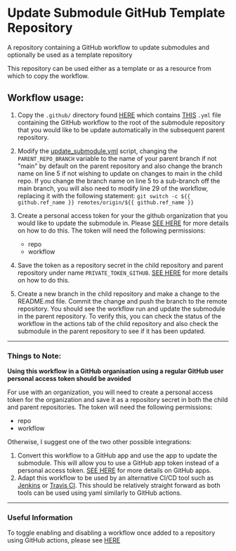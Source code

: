 # Update Submodule GitHub Template Repository
A repository containing a GitHub workflow to update submodules and optionally be used as a template repository

This repository can be used either as a template or as a resource from which to copy the workflow.

## Workflow usage:
1. Copy the `.github/` directory found [HERE](https://github.com/JackEAllen/Update_Submodule_Action_Template/tree/main/.github/workflows) which contains [THIS](https://github.com/JackEAllen/Update_Submodule_Action_Template/blob/main/.github/workflows/update_submodule.yml) `.yml` file containing the GitHub workflow to the root of the submodule repository that you would like to be update automatically in the subsequent parent repository.

2. Modify the [update_submodule.yml](https://github.com/JackEAllen/Update_Submodule_Action_Template/blob/main/.github/workflows/update_submodule.yml) script, changing the `PARENT_REPO_BRANCH` variable to the name of your parent branch if not "main" by default on the parent repository and also change the branch name on line 5 if not wishing to update on changes to main in the child repo.
If you change the branch name on line 5 to a sub-branch off the main branch, you will also need to modify line 29 of the workflow, replacing it with the following statement: `git switch -c ${{ github.ref_name }} remotes/origin/${{ github.ref_name }}`

3. Create a personal access token for your the github organization that you would like to update the submodule in. Please [SEE HERE](https://docs.github.com/en/authentication/keeping-your-account-and-data-secure/creating-a-personal-access-token) for more details on how to do this. The token will need the following permissions:
    - repo
    - workflow

4. Save the token as a repository secret in the child repository and parent repository under name `PRIVATE_TOKEN_GITHUB`. [SEE HERE](https://docs.github.com/en/actions/security-guides/encrypted-secrets) for more details on how to do this.

5. Create a new branch in the child repository and make a change to the README.md file. Commit the change and push the branch to the remote repository. You should see the workflow run and update the submodule in the parent repository. To verify this, you can check the status of the workflow in the actions tab of the child repository and also check the submodule in the parent repository to see if it has been updated. 

---

### Things to Note:

**Using this workflow in a GitHub organisation using a regular GitHub user personal access token should be avoided**

For use with an organization, you will need to create a personal access token for the organization and save it as a repository secret in both the child and parent repositories. The token will need the following permissions:

* repo
* workflow

Otherwise, I suggest one of the two other possible integrations:
1. Convert this workflow to a GitHub app and use the app to update the submodule. This will allow you to use a GitHub app token instead of a personal access token. [SEE HERE](https://docs.github.com/en/developers/apps/getting-started-with-apps/about-apps) for more details on GitHub apps.
2. Adapt this workflow to be used by an alternative CI/CD tool such as [Jenkins](https://www.jenkins.io/doc/tutorials/) or [Travis CI](https://docs.travis-ci.com/user/tutorial/). This should be relatively straight forward as both tools can be used using yaml similarly to GitHub actions.

---

### Useful Information
To toggle enabling and disabling a workflow once added to a repository using GitHub actions, please see [HERE](https://docs.github.com/en/actions/managing-workflow-runs/disabling-and-enabling-a-workflow)
